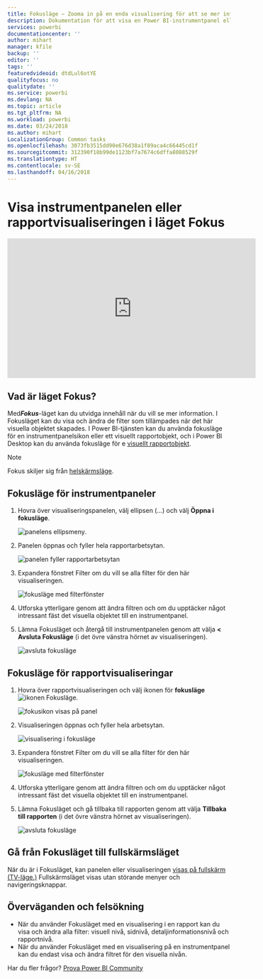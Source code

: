 ```yaml
---
title: Fokusläge – Zooma in på en enda visualisering för att se mer information.
description: Dokumentation för att visa en Power BI-instrumentpanel eller rapportvisualiseringar i läget Fokus, d.v.s. frigöra.
services: powerbi
documentationcenter: ''
author: mihart
manager: kfile
backup: ''
editor: ''
tags: ''
featuredvideoid: dtdLul6otYE
qualityfocus: no
qualitydate: ''
ms.service: powerbi
ms.devlang: NA
ms.topic: article
ms.tgt_pltfrm: NA
ms.workload: powerbi
ms.date: 03/24/2018
ms.author: mihart
LocalizationGroup: Common tasks
ms.openlocfilehash: 3073fb3515dd90e676d38a1f89aca4c66445cd1f
ms.sourcegitcommit: 312390f18b99de1123bf7a7674c6dffa8088529f
ms.translationtype: HT
ms.contentlocale: sv-SE
ms.lasthandoff: 04/16/2018
---
```

# <a name="display-a-dashboard-tile-or-report-visual-in-focus-mode"></a>Visa instrumentpanelen eller rapportvisualiseringen i läget Fokus

<iframe width="560" height="315" src="https://www.youtube.com/embed/dtdLul6otYE" frameborder="0" allowfullscreen></iframe>


## <a name="what-is-focus-mode"></a>Vad är läget Fokus?

Med***Fokus***-läget kan du utvidga innehåll när du vill se mer information.  I Fokusläget kan du visa och ändra de filter som tillämpades när det här visuella objektet skapades.  I Power BI-tjänsten kan du använda fokusläge för en instrumentpanelsikon eller ett visuellt rapportobjekt, och i Power BI Desktop kan du använda fokusläge för e [visuellt rapportobjekt](desktop-report-view.md).

> [!NOTE]
> Fokus skiljer sig från [helskärmsläge](service-fullscreen-mode.md).
> 


## <a name="focus-mode-for-dashboard-tiles"></a>Fokusläge för instrumentpaneler

1. Hovra över visualiseringspanelen, välj ellipsen (...) och välj **Öppna i fokusläge**. 

    ![panelens ellipsmeny](media/service-focus-mode/power-bi-dashboard-focus-mode.png).

2. Panelen öppnas och fyller hela rapportarbetsytan. 

   ![panelen fyller rapportarbetsytan](media/service-focus-mode/power-bi-tile-focus.png)

3. Expandera fönstret Filter om du vill se alla filter för den här visualiseringen.
   
   ![fokusläge med filterfönster](media/service-focus-mode/power-bi-focus-filters.png)

4. Utforska ytterligare genom att ändra filtren och om du upptäcker något intressant fäst det visuella objektet till en instrumentpanel.

5. Lämna Fokusläget och återgå till instrumentpanelen genom att välja **< Avsluta Fokusläge** (i det övre vänstra hörnet av visualiseringen).
   
    ![avsluta fokusläge](media/service-focus-mode/power-bi-tile-exit-focus.png)    


## <a name="focus-mode-for-report-visualizations"></a>Fokusläge för rapportvisualiseringar

1. Hovra över rapportvisualiseringen och välj ikonen för **fokusläge** ![ikonen Fokusläge](media/service-focus-mode/pbi_popout.jpg).  
   
   ![fokusikon visas på panel](media/service-focus-mode/power-bi-hover-focus.png)
2. Visualiseringen öppnas och fyller hela arbetsytan. 

   ![visualisering i fokusläge](media/service-focus-mode/power-bi-display-focus-newer2.png)
3. Expandera fönstret Filter om du vill se alla filter för den här visualiseringen.
   
   ![fokusläge med filterfönster](media/service-focus-mode/power-bi-display-focus-filters.png)
4. Utforska ytterligare genom att ändra filtren och om du upptäcker något intressant fäst det visuella objektet till en instrumentpanel.   
5. Lämna Fokusläget och gå tillbaka till rapporten genom att välja **Tillbaka till rapporten** (i det övre vänstra hörnet av visualiseringen). 
   
    ![avsluta fokusläge](media/service-focus-mode/power-bi-exit-focus-report.png)  

## <a name="go-from-focus-mode-to-full-screen-mode"></a>Gå från Fokusläget till fullskärmsläget
När du är i Fokusläget, kan panelen eller visualiseringen [visas på fullskärm (TV-läge.)](service-fullscreen-mode.md) Fullskärmsläget visas utan störande menyer och navigeringsknappar.

## <a name="considerations-and-troubleshooting"></a>Överväganden och felsökning
* När du använder Fokusläget med en visualisering i en rapport kan du visa och ändra alla filter: visuell nivå, sidnivå, detaljinformationsnivå och rapportnivå.    
* När du använder Fokusläget med en visualisering på en instrumentpanel kan du endast visa och ändra filtret för den visuella nivån.

Har du fler frågor? [Prova Power BI Community](http://community.powerbi.com/)

